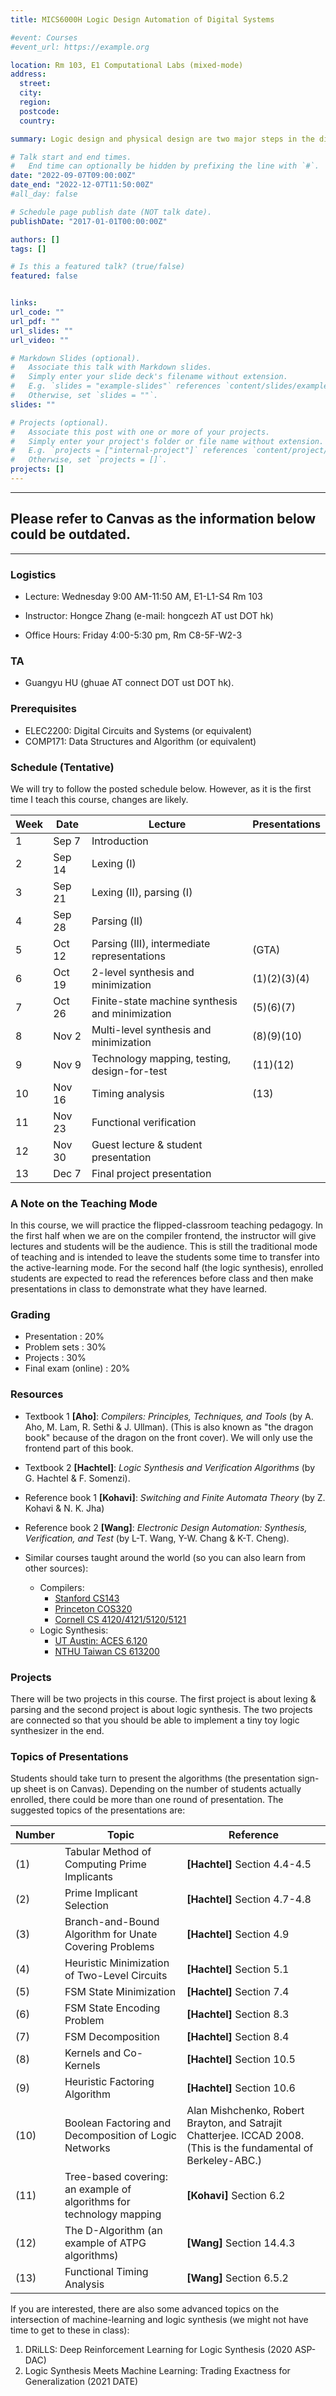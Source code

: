 ```yaml
---
title: MICS6000H Logic Design Automation of Digital Systems

#event: Courses
#event_url: https://example.org

location: Rm 103, E1 Computational Labs (mixed-mode)
address:
  street: 
  city: 
  region: 
  postcode: 
  country: 

summary: Logic design and physical design are two major steps in the digital design process. This course is an introduction to the automation techniques in the logic design step. It covers the workflow from hardware description languages to gate-level netlists. In this course, we will discuss the theoretic foundations, including the basics of automata theory, lexing, parsing, synthesis and minimization of two-level and multi-level circuits, finite-state machine synthesis and verification, technology mapping, automatic test generation and timing analysis. This course, for the first time, connects frontend techniques of compilers with the introduction of logic synthesis. Compiling techniques and digital logic were typically taught in two separate courses. The combination in this course is intended to provide a more comprehensive view of the underlying techniques of modern logic design automation tools. 

# Talk start and end times.
#   End time can optionally be hidden by prefixing the line with `#`.
date: "2022-09-07T09:00:00Z"
date_end: "2022-12-07T11:50:00Z"
#all_day: false

# Schedule page publish date (NOT talk date).
publishDate: "2017-01-01T00:00:00Z"

authors: []
tags: []

# Is this a featured talk? (true/false)
featured: false


links:
url_code: ""
url_pdf: ""
url_slides: ""
url_video: ""

# Markdown Slides (optional).
#   Associate this talk with Markdown slides.
#   Simply enter your slide deck's filename without extension.
#   E.g. `slides = "example-slides"` references `content/slides/example-slides.md`.
#   Otherwise, set `slides = ""`.
slides: ""

# Projects (optional).
#   Associate this post with one or more of your projects.
#   Simply enter your project's folder or file name without extension.
#   E.g. `projects = ["internal-project"]` references `content/project/deep-learning/index.md`.
#   Otherwise, set `projects = []`.
projects: []
---
```




-----------------------


## **Please refer to Canvas as the information below could be outdated.**

-----------------------


### Logistics

  * Lecture: Wednesday 9:00 AM-11:50 AM, E1-L1-S4 Rm 103

  * Instructor: Hongce Zhang (e-mail: hongcezh AT ust DOT hk)
  * Office Hours: Friday 4:00-5:30 pm, Rm C8-5F-W2-3


### TA
  
  * Guangyu HU (ghuae AT connect DOT ust DOT hk).


### Prerequisites

  * ELEC2200: Digital Circuits and Systems (or equivalent)
  * COMP171: Data Structures and Algorithm (or equivalent)


### Schedule (Tentative)

  We will try to follow the posted schedule below. However, as it is the first time I teach this course, changes are likely.


| Week | Date    | Lecture  | Presentations  |
|------|---------|----|---|
1  | Sep 7  | Introduction  |     |
2  | Sep 14 | Lexing (I)                  |  |   
3  | Sep 21 | Lexing (II), parsing (I)   |     |
4  | Sep 28 | Parsing (II)                        |  |
5  | Oct 12 | Parsing (III),  intermediate representations  | (GTA) |
6  | Oct 19 | 2-level synthesis and minimization             | (1)(2)(3)(4)   |
7  | Oct 26 | Finite-state machine synthesis and minimization   |  (5)(6)(7)  |
8  | Nov 2  | Multi-level synthesis and minimization  |  (8)(9)(10) |
9  | Nov 9  | Technology mapping, testing, design-for-test | (11)(12) |
10 | Nov 16 | Timing analysis |  (13) |
11 | Nov 23 | Functional verification | |
12 | Nov 30 | Guest lecture & student presentation  |     |
13 | Dec 7 |  Final project presentation    |   |

### A Note on the Teaching Mode

In this course, we will practice the flipped-classroom teaching pedagogy. In the first half when we are on the compiler frontend, the instructor will give lectures and students will be the audience. This is still the traditional mode of teaching and is intended to leave the students some time to transfer into the active-learning mode. For the second half (the logic synthesis), enrolled students are expected to read the references before class and then make presentations in class to demonstrate what they have learned.


### Grading


* Presentation                 : 20%
* Problem sets                 : 30%
* Projects                     : 30%
* Final exam (online)          : 20%



### Resources

 * Textbook 1 __[Aho]__: _Compilers: Principles, Techniques, and Tools_ (by A. Aho, M. Lam, R. Sethi & J. Ullman). (This is also known as "the dragon book" because of the dragon on the front cover).
 We will only use the frontend part of this book.

 * Textbook 2 ____[Hachtel]____: _Logic Synthesis and Verification Algorithms_ (by G. Hachtel & F. Somenzi). 

 * Reference book 1 __[Kohavi]__: _Switching and Finite Automata Theory_ (by Z. Kohavi & N. K. Jha)
 * Reference book 2 __[Wang]__: _Electronic Design Automation: Synthesis, Verification, and Test_ (by L-T. Wang, Y-W. Chang & K-T. Cheng).


 * Similar courses taught around the world (so you can also learn from other sources):
    - Compilers: 
      - [Stanford CS143](https://web.stanford.edu/class/cs143/)
      - [Princeton COS320](https://www.cs.princeton.edu/courses/archive/spring20/cos320/)
      - [Cornell CS 4120/4121/5120/5121](https://www.cs.cornell.edu/courses/cs4120/2021sp/)
    - Logic Synthesis:
      - [UT Austin: ACES 6.120](http://users.ece.utexas.edu/~adnan/syn-07/)
      - [NTHU Taiwan CS 613200](http://www.cs.nthu.edu.tw/~tingting/course1.html)


### Projects

There will be two projects in this course. The first project is about lexing & parsing and the second project is about logic synthesis. The two projects are connected so that you should be able to implement a tiny toy logic synthesizer in the end.

### Topics of Presentations

Students should take turn to present the algorithms (the presentation sign-up sheet is on Canvas). Depending on the number of students actually enrolled, there could be more than one round of presentation. The suggested topics of the presentations are:

| Number | Topic    | Reference |
|------|---------|-----|
(1) | Tabular Method of Computing Prime Implicants | __[Hachtel]__ Section 4.4-4.5
(2) | Prime Implicant Selection | __[Hachtel]__ Section 4.7-4.8
(3) | Branch-and-Bound Algorithm for Unate Covering Problems |  __[Hachtel]__ Section 4.9
(4) | Heuristic Minimization of Two-Level Circuits |  __[Hachtel]__ Section 5.1
(5) | FSM State Minimization |  __[Hachtel]__ Section 7.4
(6) | FSM State Encoding Problem | __[Hachtel]__ Section 8.3
(7) | FSM Decomposition  |  __[Hachtel]__ Section 8.4
(8) | Kernels and Co-Kernels |  __[Hachtel]__ Section 10.5
(9) | Heuristic Factoring Algorithm |  __[Hachtel]__ Section 10.6
(10) | Boolean Factoring and Decomposition of Logic Networks |  Alan Mishchenko, Robert Brayton, and Satrajit Chatterjee. ICCAD 2008. (This is the fundamental of Berkeley-ABC.)
(11) | Tree-based covering: an example of algorithms for technology mapping |  __[Kohavi]__ Section 6.2
(12) | The D-Algorithm (an example of ATPG algorithms) |  __[Wang]__ Section 14.4.3
(13) | Functional Timing Analysis |  __[Wang]__ Section 6.5.2

If you are interested, there are also some advanced topics on the intersection of machine-learning and logic synthesis (we might not have time to get to these in class):

1. DRiLLS: Deep Reinforcement Learning for Logic Synthesis (2020 ASP-DAC)
2. Logic Synthesis Meets Machine Learning: Trading Exactness for Generalization (2021 DATE)

